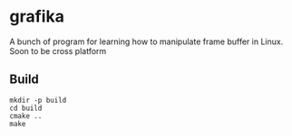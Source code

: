 # grafika
A bunch of program for learning how to manipulate frame buffer in Linux. Soon to be cross platform

## Build
```
mkdir -p build
cd build
cmake ..
make
```
